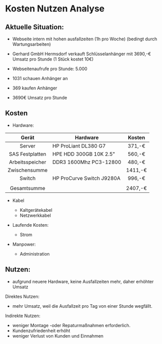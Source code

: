 # Kosten Nutzen Analyse

## Aktuelle Situation: 
* Webseite intern mit hohen ausfallzeiten (1h pro Woche) (bedingt durch Wartungsarbeiten)
* Gerhard GmbH Hermsdorf verkauft Schlüsselanhänger mit 3690,-€ Umsatz pro Stunde (1 Stück kostet 10€)
* Webseitenaufrufe pro Stunde: 5.000
* 1031 schauen Anhänger an
* 369 kaufen Anhänger 

* 3690€ Umsatz pro Stunde

## Kosten

* Hardware:

| Gerät  | Hardware                              | Kosten |
| :---:  | ---                                   |  :---: |
| Server | HP ProLiant DL380 G7                  | 371,-€ |
| SAS Festplatten | HPE HDD 300GB 10K 2.5"       | 560,-€ |
| Arbeitsspeicher | DDR3 1600Mhz PC3-12800       | 480,-€ |
| Zwischensumme |                                | 1411,-€ |
| Switch | HP ProCurve Switch J9280A             | 996,-€ |
|  |                                |  |
|Gesamtsumme  |                                |2407,-€ |

* Kabel 
     * Kaltgerätekabel
     * Netzwerkkabel
    
* Laufende Kosten:
    * Strom
    
* Manpower:
    * Administration

## Nutzen:
* aufgrund neuere Hardware, keine Ausfallzeiten mehr, daher erhöhter Umsatz

Direktes Nutzen: 
* mehr Umsatz, weil die Ausfallzeit pro Tag von einer Stunde wegfällt.

Indirekte Nutzen: 
* weniger Montage -oder Repaturmaßnahmen erforderlich. 
* Kundenzufriedenheit erhöht
* weniger Verlust von Kunden und Einnahmen